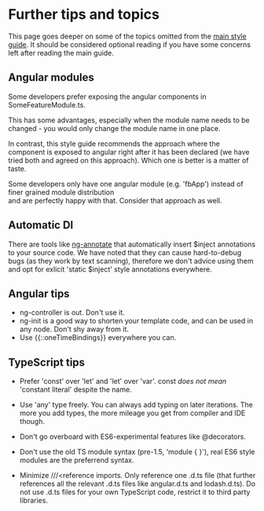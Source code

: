 # Further tips and topics

This page goes deeper on some of the topics omitted from the [main style guide](https://github.com/vivainio/typescript-ng1-style).
It should be considered optional reading if you have some concerns left after reading the main guide.

## Angular modules

Some developers prefer exposing the angular components in SomeFeatureModule.ts.

This has some advantages, especially when the module name needs to be changed - 
you would only change the module name in one place.

In contrast, this style guide recommends the approach where the component is exposed
to angular right after it has been declared (we have tried both and agreed on this approach). 
Which one is better is a matter of taste.

Some developers only have one angular module (e.g. 'fbApp') instead of finer grained module distribution  
and are perfectly happy with that. Consider that approach as well.

## Automatic DI

There are tools like [ng-annotate](https://github.com/olov/ng-annotate) that automatically insert $inject annotations to
your source code. We have noted that they can cause hard-to-debug bugs (as they work
by text scanning), therefore we don't advice using them and opt for exlicit 'static $inject'
style annotations everywhere.

## Angular tips

- ng-controller is out. Don't use it.
- ng-init is a good way to shorten your template code, and can be used in any node. Don't shy away from it.
- Use {{::oneTimeBindings}} everywhere you can.
  
## TypeScript tips

- Prefer 'const' over 'let' and 'let' over 'var'. 
  const *does not mean* 'constant literal' despite the name. 
  
- Use 'any' type freely. You can always add typing on later iterations. The more you add types, the more mileage
  you get from compiler and IDE though.

- Don't go overboard with ES6-experimental features like @decorators.

- Don't use the old TS module syntax (pre-1.5, 'module { }'), real ES6 style modules are the preferrend syntax.

- Minimize ///<reference imports. Only reference one .d.ts file (that further references all the relevant .d.ts files like angular.d.ts and lodash.d.ts). Do not use .d.ts files for your own TypeScript code, restrict it to third party libraries. 


